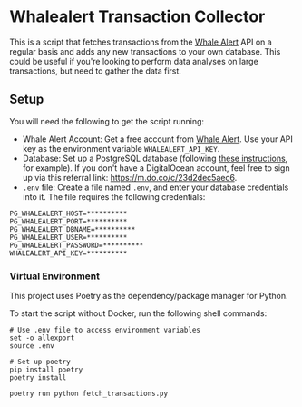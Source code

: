 # Whalealert Transaction Collector
This is a script that fetches transactions from the [Whale Alert](whale-alert.io) API on a regular basis and adds any new transactions to your own database. This could be useful if you're looking to perform data analyses on large transactions, but need to gather the data first.

## Setup
You will need the following to get the script running:

- Whale Alert Account: Get a free account from [Whale Alert](https://whale-alert.io/about). Use your API key as the environment variable `WHALEALERT_API_KEY`.
- Database: Set up a PostgreSQL database (following [these instructions](https://www.digitalocean.com/community/tutorials/how-to-install-and-use-postgresql-on-ubuntu-18-04), for example). If you don't have a DigitalOcean account, feel free to sign up via this referral link: https://m.do.co/c/23d2dec5aec6.
- `.env` file: Create a file named `.env`, and enter your database credentials into it. The file requires the following credentials:

```
PG_WHALEALERT_HOST=**********
PG_WHALEALERT_PORT=**********
PG_WHALEALERT_DBNAME=**********
PG_WHALEALERT_USER=**********
PG_WHALEALERT_PASSWORD=**********
WHALEALERT_API_KEY=**********
```

### Virtual Environment
This project uses Poetry as the dependency/package manager for Python.

To start the script without Docker, run the following shell commands:

```
# Use .env file to access environment variables
set -o allexport
source .env

# Set up poetry
pip install poetry
poetry install

poetry run python fetch_transactions.py
```
